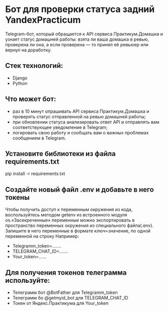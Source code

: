 # Бот для проверки статуса задний YandexPracticum
Telegram-бот, который обращается к API сервиса Практикум.Домашка и узнает статус домашней работы: взята ли ваша домашка в ревью, проверена ли она, а если проверена — то принял её ревьюер или вернул на доработку.
## Стек технологий:
- Django
- Python

## Что может бот:

- раз в 10 минут опрашивать API сервиса Практикум.Домашка и проверять статус отправленной на ревью домашней работы;
-	при обновлении статуса анализировать ответ API и отправлять вам соответствующее уведомление в Telegram;
-	логировать свою работу и сообщать вам о важных проблемах сообщением в Telegram.


## Установите библиотеки из файла requirements.txt

pip install -r requirements.txt

## Создайте новый файл .env и добавьте в него токены

Чтобы получить доступ к переменным окружения из кода, воспользуйтесь методом getenv из встроенного модуля os.«Засекреченные» переменные можно экспортировать в пространство переменных окружения из специального файла(.env). Запишите в него переменные в формате ключ=значение, по одной переменной на строку
Например:

- Telegramm_token=.......
- TELEGRAM_CHAT_ID=.......
- Your_token=......


## Для получения токенов телеграмма используйте:

- Телеграмм бот @BotFather для Telegramm_token
- Телеграмм бо @getmyid_bot для TELEGRAM_CHAT_ID
- Токен от Яндекс.Практикума для Your_token
